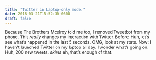 ```yaml
---
title: "Twitter in Laptop-only mode."
date: 2018-03-21T15:52:30-0600
draft: false
---
```


Because The Brothers Mcelroy told me too, I removed Tweetbot from my phone. This _really_ changes my interaction with Twitter.
Before: Huh, let’s see what’s happened in the last 5 seconds. OMG, look at my stats.
Now: I haven’t launched Twitter on my laptop all day. I wonder what’s going on. Huh, 200 new tweets. _skims_ eh, that’s enough of that.
